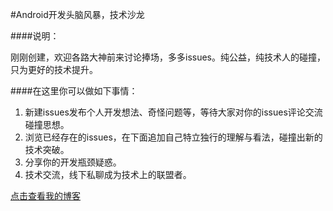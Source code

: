 
#Android开发头脑风暴，技术沙龙

####说明：

  刚刚创建，欢迎各路大神前来讨论捧场，多多issues。纯公益，纯技术人的碰撞，只为更好的技术提升。

####在这里你可以做如下事情：

1. 新建issues发布个人开发想法、奇怪问题等，等待大家对你的issues评论交流碰撞思想。
2. 浏览已经存在的issues，在下面追加自己特立独行的理解与看法，碰撞出新的技术突破。
3. 分享你的开发瓶颈疑惑。
4. 技术交流，线下私聊成为技术上的联盟者。



[点击查看我的博客](http://blog.csdn.net/yanbober)
